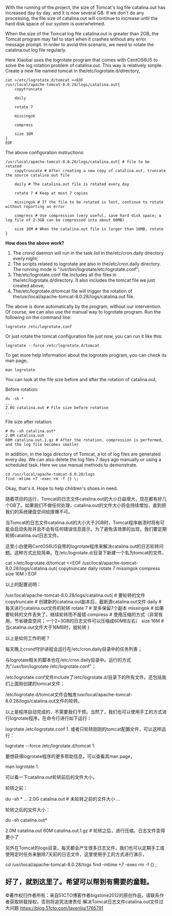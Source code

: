 With the running of the project, the size of Tomcat's log file catalina.out has increased day by day, and it is now several GB. If we don't do any processing, the file size of catalina.out will continue to increase until the hard disk space of our system is overwhelmed.

When the size of the Tomcat log file catalina.out is greater than 2GB, the Tomcat program may fail to start when it crashes without any error message prompt. In order to avoid this scenario, we need to rotate the catalina.out log file regularly.

Here Xiaobai uses the logrotate program that comes with CentOS6U5 to solve the log rotation problem of catalina.out. This way is relatively simple. Create a new file named tomcat in the/etc/logrotate.d/directory,

```
cat >/etc/logrotate.d/tomcat <<EOF
/usr/local/apache-tomcat-8.0.28/logs/catalina.out{
    copytruncate

    daily

    rotate 7

    missingok

    compress

    size 16M
}
EOF
```

The above configuration instructions:

```
/usr/local/apache-tomcat-8.0.28/logs/catalina.out{ # file to be rotated
    copytruncate # After creating a new copy of catalina.out, truncate the source catalina.out file

    daily # The catalina.out file is rotated every day

    rotate 7 # Keep at most 7 copies

    missingok # If the file to be rotated is lost, continue to rotate without reporting an error

    compress # Use compression (very useful, save hard disk space; a log file of 2~3GB can be compressed into about 60MB)

    size 16M # When the catalina.out file is larger than 16MB, rotate
}
```

**How does the above work?**

1. The crond daemon will run in the task list in the/etc/cron.daily directory every night;
2. The scripts related to logrotate are also in the/etc/cron.daily directory. The running mode is "/usr/bin/logrotate/etc/logrotate.conf";
3. The/etc/logrotate.conf file includes all the files in the/etc/logrotate.d/directory. It also includes the tomcat file we just created above;
4. The/etc/logrotate.d/tomcat file will trigger the rotation of the/usr/local/apache-tomcat-8.0.28/logs/catalina.out file.

The above is done automatically by the program, without our intervention. Of course, we can also use the manual way to logrotate program. Run the following on the command line:

```
logrotate /etc/logrotate.conf
```

Or just rotate the tomcat configuration file just now, you can run it like this:

```
logrotate --force /etc/logrotate.d/tomcat
```

To get more help information about the logrotate program, you can check its man page,

```
man logrotate
```

You can look at the file size before and after the rotation of catalina.out,

Before rotation:

```
du -sh *
...
2.0G catalina.out # File size before rotation
...
```

File size after rotation:

```
# du -sh catalina.out*
2.0M catalina.out
60M catalina.out.1.gz # After the rotation, compression is performed, and the log file becomes smaller
```

In addition, in the logs directory of Tomcat, a lot of log files are generated every day. We can also delete the log files 7 days ago manually or using a scheduled task. Here we use manual methods to demonstrate.

```
cd /usr/local/apache-tomcat-8.0.28/logs
find -mtime +7 -exec rm -f {} \;
```

Okay, that's it. Hope to help children's shoes in need.



随着项目的运行，Tomcat的日志文件catalina.out的大小日益增大，现在都有好几个GB了。如果我们不做任何处理，catalina.out的文件大小将会持续增加，直到把我们的系统硬盘空间给撑爆不可。

当Tomcat的日志文件catalina.out的大小大于2GB时，Tomcat程序崩溃时将有可能会启动失败并且不会有任何错误信息提示。为了避免该场景的出现，我们要定期轮转catalina.out日志文件。

这里小白使用CentOS6U5自带的logrotate程序来解决catalina.out的日志轮转问题。这种方式比较简单。在/etc/logrotate.d/目录下新建一个名为tomcat的文件，

cat >/etc/logrotate.d/tomcat <<EOF
/usr/local/apache-tomcat-8.0.28/logs/catalina.out{
    copytruncate
    daily
    rotate 7
    missingok
    compress
    size 16M
}
EOF


以上的配置说明：

/usr/local/apache-tomcat-8.0.28/logs/catalina.out{ # 要轮转的文件
    copytruncate # 创建新的catalina.out副本后，截断源catalina.out文件
    daily     # 每天进行catalina.out文件的轮转
    rotate 7   # 至多保留7个副本
    missingok   # 如果要轮转的文件丢失了，继续轮转而不报错
    compress   # 使用压缩的方式（非常有用，节省硬盘空间；一个2~3GB的日志文件可以压缩成60MB左右）
    size 16M   # 当catalina.out文件大于16MB时，就轮转
}


以上是如何工作的呢？

每天晚上crond守护进程会运行在/etc/cron.daily目录中的任务列表；

与logrotate相关的脚本也在/etc/cron.daily目录中。运行的方式为"/usr/bin/logrotate /etc/logrotate.conf"；

/etc/logrotate.conf文件include了/etc/logrotate.d/目录下的所有文件。还包括我们上面刚创建的tomcat文件；

/etc/logrotate.d/tomcat文件会触发/usr/local/apache-tomcat-8.0.28/logs/catalina.out文件的轮转。

以上是程序自动完成的，不需要我们干预。当然了，我们也可以使用手工的方式进行logrotate程序。在命令行进行如下运行：

logrotate /etc/logrotate.conf
1.
或者只轮转刚刚的tomcat配置文件，可以这样运行：

logrotate --force /etc/logrotate.d/tomcat
1.

要想获得logrotate程序的更多帮助信息，可以查看其man page，

man logrotate
1.

可以看一下catalina.out轮转前后的文件大小，

轮转之前：

du -sh *
...
2.0G	catalina.out # 未轮转之前的文件大小
...



轮转之后的文件大小：

du -sh catalina.out*

2.0M	catalina.out
60M	catalina.out.1.gz # 轮转之后，进行压缩，日志文件变得更小了


另外在Tomcat的logs目录，每天都会产生很多日志文件，我们也可以定期手工或使用定时任务来删除7天前的日志文件，这里使用手工的方式进行演示，

cd /usr/local/apache-tomcat-8.0.28/logs
find -mtime +7 -exec rm -f {} \;


好了，就到这里了。希望可以帮到有需要的童鞋。
--------------------------------------------

©著作权归作者所有：来自51CTO博客作者bigstone2012的原创作品，请联系作者获取转载授权，否则将追究法律责任
解决Tomcat日志文件catalina.out文件过大问题
https://blog.51cto.com/lavenliu/1765791
